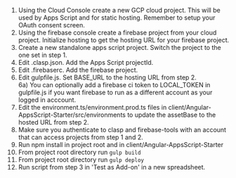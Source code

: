 1) Using the Cloud Console create a new GCP cloud project. This will be used by Apps Script and for static hosting. Remember to setup your OAuth consent screen.
2) Using the firebase console create a firebase project from your cloud project. Initialize hosting to get the hosting URL for your firebase project.
3) Create a new standalone apps script project. Switch the project to the one set in step 1.
4) Edit .clasp.json. Add the Apps Script projectId.
5) Edit .firebaserc. Add the firebase project. 
6) Edit gulpfile.js. Set BASE_URL to the hosting URL from step 2.   
      6a) You can optionally add a firebase ci token to LOCAL_TOKEN in gulpfile.js if you want firebase to run as a different account as your logged in acccount. 
8) Edit the environment.ts/environment.prod.ts files in client/Angular-AppsScript-Starter/src/environments to update the assetBase to the hosted URL from step 2.
9) Make sure you authenticate to clasp and firebase-tools with an account that can access projects from step 1 and 2.
10) Run npm install in project root and in client/Angular-AppsScript-Starter
11) From project root directory run `gulp build`
12) From project root directory run `gulp deploy`
13) Run script from step 3 in 'Test as Add-on' in a new spreadsheet.

